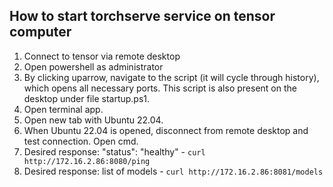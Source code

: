 ## How to start torchserve service on tensor computer

 1. Connect to tensor via remote desktop
 2. Open powershell as administrator
 3. By clicking uparrow, navigate to the script (it will cycle through history), which opens all necessary ports. This script is also present on the desktop under file startup.ps1.
 4. Open terminal app.
 5. Open new tab with Ubuntu 22.04.
 6. When Ubuntu 22.04 is opened, disconnect from remote desktop and test connection. Open cmd.
 7. Desired response: "status": "healthy" - ```curl http://172.16.2.86:8080/ping```
 8. Desired response: list of models - ```curl http://172.16.2.86:8081/models```